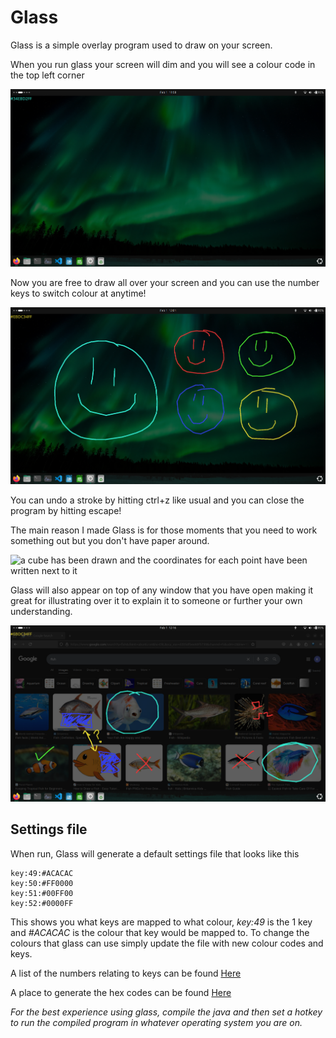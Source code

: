 # Glass

Glass is a simple overlay program used to draw on your screen.

When you run glass your screen will dim and you will see a colour code in the top left corner

![A dark window covering the screen with #34EBD2FF in the top left corner](images/base.png)

Now you are free to draw all over your screen and you can use the number keys to switch colour at anytime!

![A smiley face has been drawn on the screen in multiple colours](images/smiley.png)

You can undo a stroke by hitting ctrl+z like usual and you can close the program by hitting escape!

The main reason I made Glass is for those moments that you need to work something out but you don't have paper around.

![a cube has been drawn and the coordinates for each point have been written next to it](image/cube.png)

Glass will also appear on top of any window that you have open making it great for illustrating over it to explain it to someone or further your own understanding.

![a bunch of doodles on top of fish images](images/fish.png)

## Settings file

When run, Glass will generate a default settings file that looks like this

```
key:49:#ACACAC
key:50:#FF0000
key:51:#00FF00
key:52:#0000FF
```

This shows you what keys are mapped to what colour, *key:49* is the 1 key and *#ACACAC* is the colour that key would be mapped to.
To change the colours that glass can use simply update the file with new colour codes and keys.

A list of the numbers relating to keys can be found [Here](https://docs.oracle.com/javase/8/docs/api/constant-values.html#java.awt.event.KeyEvent.CHAR_UNDEFINED)

A place to generate the hex codes can be found [Here](https://htmlcolorcodes.com/)


*For the best experience using glass, compile the java and then set a hotkey to run the compiled program in whatever operating system you are on.*

